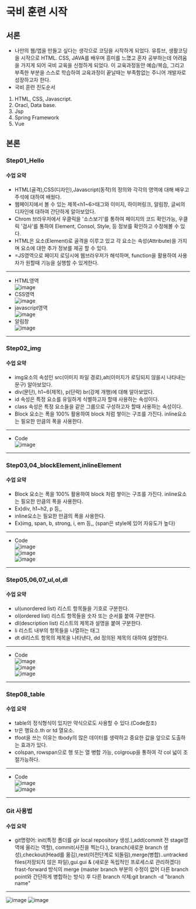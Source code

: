 # 국비 훈련 시작
## 서론 
- 나만의 웹/앱을 만들고 싶다는 생각으로 코딩을 시작하게 되었다. 유튜브, 생활코딩을 시작으로 HTML. CSS, JAVA를 배우며 흥미를 느꼈고 혼자 공부하는데 어려움을 가지게 되어 국비 교육을 신청하게 되었다. 이 교육과정동안 예습/복습, 그리고 부족한 부분을 스스로 학습하여 교육과정이 끝날때는 부족함없는 주니어 개발자로 성장하고자 한다.
- 국비 훈련 진도순서
1. HTML, CSS, Javascript.
2. Oracl, Data base.
3. Jsp
5. Spring Framework
6. Vue
## 본론
### Step01_Hello
#### 수업 요약
- HTML(골격),CSS(디자인),Javascript(동작)의 정의와 각각의 영역에 대해 배우고 주석에 대하여 배웠다.
- 웹페이지에서 볼 수 있는 제목<h1~6>태그와 이미지, 하이퍼링크, 알림창, 글씨의 디자인에 대하여 간단하게 알아보았다.
- Chrom 브라우저에서 우클릭을 '소스보기'를 통하여 페이지의 코드 확인가능, 우클릭 '검사'를 통하여 Element, Consol, Style, 등 정보를 확인하고 수정해볼 수 있다.
- HTML은 요소(Element)로 골격을 이루고 있고 각 요소는 속성(Attribute)을 가지며 요소에 대한 추가 정보를 제공 할 수 있다.
- <script></script>=JS영역으로 페이지 로딩시에 웹브라우저가 해석하며, function을 활용하여 사용자가 원할때 기능을 실행할 수 있게한다.<br>
-----------------------------------------------------------------------------------------------------------------------------------------------------------------------
- HTML영역<br>
![image](https://user-images.githubusercontent.com/108508922/177001038-5c10bee3-33e4-491a-bd90-28efa3f5202a.png)
- CSS영역<br>
![image](https://user-images.githubusercontent.com/108508922/177000879-dc75ccdf-096f-47af-9b65-45fd31f35a6a.png)
- javascript영역<br>
![image](https://user-images.githubusercontent.com/108508922/177001061-40280261-85fb-4fea-a774-71d813f8a99f.png)
- 알림창<br>
![image](https://user-images.githubusercontent.com/108508922/177001535-7e6c94c9-c210-4ccf-a011-197b87dc03da.png)
-----------------------------------------------------------------------------------------------------------------------------------------------------------------------
### Step02_img
#### 수업 요약
- img요소의 속성인 src(이미지 파일 경로),alt(이미지가 로딩되지 않을시 나타내는 문구) 알아보았다.
- div(문단), h1~6(제목), p(단락) br(강제 개행)에 대해 알아보았다.
- id 속성은 특정 요소를 유일하게 식별하고자 할때 사용하는 속성이다.
- class 속성은 특정 요소들을 같은 그룹으로 구성하고자 할때 사용하는 속성이다.
- Block 요소는 폭을 100% 활용하여 block 처럼 쌓이는 구조를 가진다. inline요소는 필요한 만큼의 폭을 사용한다.
-----------------------------------------------------------------------------------------------------------------------------------------------------------------------
- Code<br>
![image](https://user-images.githubusercontent.com/108508922/177002605-590057c2-8c79-45f2-bbe3-6f156011d0db.png)

-----------------------------------------------------------------------------------------------------------------------------------------------------------------------
### Step03,04_blockElement,inlineElement
#### 수업 요약
- Block 요소는 폭을 100% 활용하여 block 처럼 쌓이는 구조를 가진다. inline요소는 필요한 만큼의 폭을 사용한다.
- Ex)div, h1~h2, p 등,,
- inline요소는 필요한 만큼의 폭을 사용한다.
- Ex)img, span, b, strong, i, em 등,, (span은 style에 있어 자유도가 높다)
-----------------------------------------------------------------------------------------------------------------------------------------------------------------------
- Code<br>
![image](https://user-images.githubusercontent.com/108508922/177036765-2f5ad0e6-d869-4585-82dc-2f2eb1eaf024.png)<br>
![image](https://user-images.githubusercontent.com/108508922/177036786-32424e1f-1548-4018-9db5-15af50714938.png)<br>
![image](https://user-images.githubusercontent.com/108508922/177036806-4280da9c-93d2-45e5-804f-1cd29a67e4b0.png)<br>
-----------------------------------------------------------------------------------------------------------------------------------------------------------------------
### Step05,06,07_ul,ol,dl
#### 수업 요약
- ul(unordered list) 리스트 항목들을 기호로 구분한다. 
- ol(ordered list) 리스트 항목들을 숫자 또는 순서를 붙여 구분한다.
- dl(description list) 리스트의 제목과 설명을 붙여 구분한다.
- li 리스트 내부의 항목들을 나열하는 태그
- dt dl리스트 항목의 제목을 나타낸다, dd 정의된 제목의 대하여 설명한다.
----------------------------------------------------------------------------------------------------------------------------------------------------------------------
- Code<br>
![image](https://user-images.githubusercontent.com/108508922/177037013-5c8affc6-4e7e-45e4-a9cf-ed33af507f8d.png)<br>
![image](https://user-images.githubusercontent.com/108508922/177037020-e48aab32-f073-4fde-b76b-95dc3a48f986.png)<br>
![image](https://user-images.githubusercontent.com/108508922/177037036-2950cda3-6b4f-4c85-b8d7-958eeb500de9.png)
----------------------------------------------------------------------------------------------------------------------------------------------------------------------
### Step08_table
#### 수업 요약
- table의 정식형식이 있지만 약식으로도 사용할 수 있다.(Code참조)
- tr은 행요소.th or td 열요소.
- tfoot을 쓰는 이유는 tbody의 많은 데이터를 생략하고 중요한 값을 앞으로 도출하는 효과가 있다. 
- colspan, rowspan으로 행 또는 열 병합 가능, colgroup을 통하여 각 col 넓이 조절가능하다.
----------------------------------------------------------------------------------------------------------------------------------------------------------------------
- Code<br>
![image](https://user-images.githubusercontent.com/108508922/177042083-091d64bc-5dfb-4eb6-84d5-f1f9e703865a.png)<br>
![image](https://user-images.githubusercontent.com/108508922/177042109-7a680568-d48d-41c0-b590-1bdbc8d7e6f1.png)
----------------------------------------------------------------------------------------------------------------------------------------------------------------------
### Git 사용법
#### 수업 요약
- git명령어: init(특정 폴더를  gir local repository 생성.),add(commit 전 stage영역에 올리는 역할), commit(사진을 찍는다.), branch(새로운 branch 생성),checkout(Head를 옮김),rest(이전단계로 되돌림),merge(병합)..untracked files(저장되지 않은 파일),gui.gui & (새로운 독립적인 프로세스로 관리하겠다)
frast-forward 방식의 merge (master branch 부분의 수정이 없어 다른 branch point와 간단하게 병합하는 방식)
후 다른 branch 삭제:git branch -d "branch name"
----------------------------------------------------------------------------------------------------------------------------------------------------------------------
![image](https://user-images.githubusercontent.com/108508922/177064701-5b385954-4abd-47cc-a30b-64a574f14f08.png)
![image](https://user-images.githubusercontent.com/108508922/177068895-15d04cdc-17be-4a35-9a72-eead0e39dc95.png)


